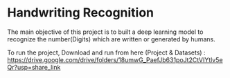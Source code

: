 # Handwriting Recognition

The main objective of this project is to built a deep learning model to recognize the number(Digits) which are written or generated by humans.

To run the project,
Download and run from here (Project & Datasets) : https://drive.google.com/drive/folders/18umwG_PaefJb631poJt2CtVIYtlv5eQr?usp=share_link
